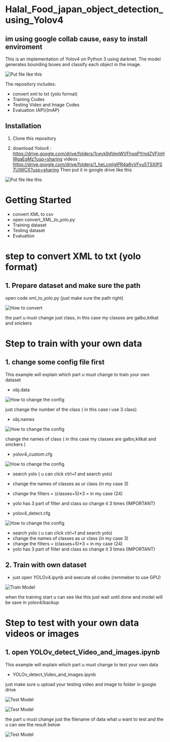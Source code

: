 # Halal_Food_japan_object_detection_using_Yolov4

## im using google collab cause, easy to install enviroment

This is an implementation of Yolov4 on Python 3 using darknet. The model generates bounding boxes and classify each object in the image.

![Put file like this](assets/result.PNG)

The repository includes:
* convert xml to txt (yolo format)
* Training Codes
* Testing Video and Image Codes
* Evaluation (AP)/(mAP)


## Installation
1. Clone this repository

2. download Yolov4  : https://drive.google.com/drive/folders/1ceyk9dVenWVFhxqPYmdZVFInHWgaEqMz?usp=sharing
   videos           : https://drive.google.com/drive/folders/1_heLcmIgIPR4a6yVFyu5TSXlPS7UIWCX?usp=sharing
 Then put it in google drive like this

![Put file like this](assets/1st_page.png)


# Getting Started
* convert XML to csv
* open convert_XML_to_yolo.py
* Training dataset
* Testing dataset
* Evaluation 

# step to convert XML to txt (yolo format) 

## 1. Prepare dataset and make sure the path 
open code xml_to_yolo.py (just make sure the path right)

![How to convert](assets/convert.PNG)

the part u must change just class, in this case my classes are galbo,kitkat and snickers 

# Step to train  with your own data

## 1. change some config file first 
This example will explain which part u must change to train your own dataset

* obj.data

![How to change the config](assets/objdata.PNG) 

just change the number of the class ( in this case i use 3 class)

* obj.names

![How to change the config](assets/objnames.PNG) 

change the names of class ( in this case my classes are galbo,kitkat and snickers )

* yolov4_custom.cfg

![How to change the config](assets/yolov4_custom.PNG) 

* search yolo ( u can click ctrl+f and search yolo)
* change the names of classes as ur class (in my case 3)
* change the filters = (classes+5)*3 = in my case (24) 
* yolo has 3 part of filter and class so change it 3 times (IMPORTANT)

* yolov4_detect.cfg

![How to change the config](assets/yolov4_detect.PNG) 

* search yolo ( u can click ctrl+f and search yolo)
* change the names of classes as ur class (in my case 3)
* change the filters = (classes+5)*3 = in my case (24) 
* yolo has 3 part of filter and class so change it 3 times (IMPORTANT)


## 2. Train with own dataset

* just open YOLOv4.ipynb and execute all codes (remmeber to use GPU)

![Train Model](assets/Train_yolo_start.PNG)

when the training start u can see like this just wait until done and model will be save in yolov4/backup

# Step to test with your own data videos or images

## 1. open YOLOv_detect_Video_and_images.ipynb 
This example will explain which part u must change to test your own data

* YOLOv_detect_Video_and_images.ipynb

just make sure u upload your testing video and image to folder in google drive

![Test Model](assets/Testing_video.PNG)

![Test Model](assets/Testing_poto.PNG)

the part u must change just the filename of data what u want to test and the u can see the result below

![Test Model](assets/last.jpg)



